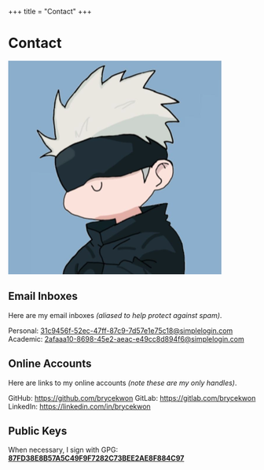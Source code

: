 +++
title = "Contact"
+++

# Contact

![Me](me.png)

## Email Inboxes

Here are my email inboxes *(aliased to help protect against spam)*.

Personal: 31c9456f-52ec-47ff-87c9-7d57e1e75c18@simplelogin.com
Academic: 2afaaa10-8698-45e2-aeac-e49cc8d894f6@simplelogin.com

## Online Accounts

Here are links to my online accounts *(note these are my only handles)*.

GitHub: https://github.com/brycekwon
GitLab: https://gitlab.com/brycekwon
LinkedIn: https://linkedin.com/in/brycekwon

## Public Keys

When necessary, I sign with GPG: **[87FD38E8B57A5C49F9F7282C73BEE2AE8F884C97](https://keys.openpgp.org/vks/v1/by-fingerprint/87FD38E8B57A5C49F9F7282C73BEE2AE8F884C97)**

